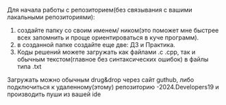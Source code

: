 Для начала работы с репозиторием(без связывания с вашими лакальными репозиториями):
1) создайте папку со своим именем/ ником(это поможет мне быстрее всех запомнить и проще ориентироваться в куче программ).
2) в созданной папке создайте еще две: ДЗ и Практика.
3) Коды решений можете загружать как файлами .c .cpp, так и обычным текстом(главное без синтаксических ошибок) в файлы типа .txt


Загружать можно обычным drug&drop через сайт guthub, либо подключиться к удаленному(этому) репозиторию -2024.Developers19 и производить пуши из вашей ide
